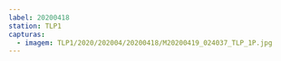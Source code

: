 ```yaml
---
label: 20200418
station: TLP1
capturas:
  - imagem: TLP1/2020/202004/20200418/M20200419_024037_TLP_1P.jpg
---
```

